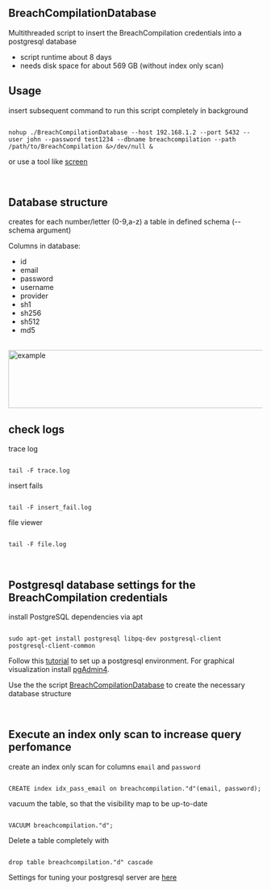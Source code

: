 ## BreachCompilationDatabase

Multithreaded script to insert the BreachCompilation credentials into a postgresql database
- script runtime about 8 days
- needs disk space for about 569 GB (without index only scan)

## Usage
insert subsequent command to run this script completely in background
<pre><code>
nohup ./BreachCompilationDatabase --host 192.168.1.2 --port 5432 --user john --password test1234 --dbname breachcompilation --path /path/to/BreachCompilation &>/dev/null &
</code></pre>

or use a tool like [screen](https://wiki.ubuntuusers.de/Screen/)

<br>

## Database structure
creates for each number/letter (0-9,a-z) a table in defined schema (--schema argument) <br>

Columns in database: 
- id
- email
- password
- username
- provider
- sh1 
- sh256
- sh512
- md5

<div align="left">
  <br>
  <img src="res/" alt="example" width="900" height="115">
</div>

## check logs
trace log
<pre><code>
tail -F trace.log
</code></pre>

insert fails
<pre><code>
tail -F insert_fail.log
</code></pre>

file viewer
<pre><code>
tail -F file.log
</code></pre>

<br>

## Postgresql database settings for the BreachCompilation credentials

install PostgreSQL dependencies via apt

<pre><code>
sudo apt-get install postgresql libpq-dev postgresql-client postgresql-client-common
</code></pre>

Follow this [tutorial](https://www.digitalocean.com/community/tutorials/how-to-install-and-use-postgresql-on-ubuntu-18-04) to set up a 
postgresql environment. For graphical visualization install [pgAdmin4](https://www.pgadmin.org/download/).
<br>

Use the the script [BreachCompilationDatabase](scripts/BreachCompilationDatabase_old.py) 
to create the necessary database structure

<br>

## Execute an index only scan to increase query perfomance

create an index only scan for columns `email` and `password`
<pre><code>
CREATE index idx_pass_email on breachcompilation."d"(email, password);
</code></pre>

vacuum the table, so that the visibility map to be up-to-date
<pre><code>
VACUUM breachcompilation."d";
</code></pre>

Delete a table completely with
<pre><code>
drop table breachcompilation."d" cascade
</code></pre>


Settings for tuning your postgresql server are [here](http://wiki.postgresql.org/wiki/Tuning_Your_PostgreSQL_Server)

